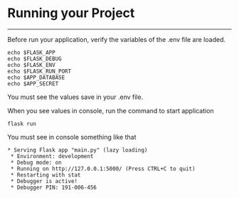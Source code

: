 # Running your Project
---

Before run your application, verify the variables of the .env file are loaded. 


```
echo $FLASK_APP
echo $FLASK_DEBUG
echo $FLASK_ENV
echo $FLASK_RUN_PORT
echo $APP_DATABASE
echo $APP_SECRET
```

You must see the values save in your .env file.


When you see values in console,  run the command to start application
```
flask run
```

You must see in console something like that

```
* Serving Flask app "main.py" (lazy loading)
 * Environment: development
 * Debug mode: on
 * Running on http://127.0.0.1:5000/ (Press CTRL+C to quit)
 * Restarting with stat
 * Debugger is active!
 * Debugger PIN: 191-006-456

```